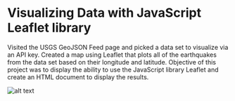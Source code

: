# Visualizing Data with JavaScript Leaflet library

Visited the USGS GeoJSON Feed page and picked a data set to visualize via an API key. 
Created a map using Leaflet that plots all of the earthquakes from the data set based on their longitude and latitude.
Objective of this project was to display the ability to use the JavaScript library Leaflet and create an HTML document to display the results.

![alt text](C:\Users\richn\Desktop\geoJson.jpg)


